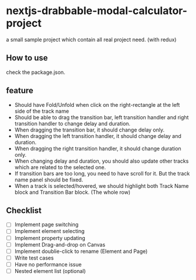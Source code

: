 # nextjs-drabbable-modal-calculator-project

a small sample project which contain all real project need. (with redux)

## How to use

check the package.json.

## feature

- Should have Fold/Unfold when click on the right-rectangle at the left side of the track name
- Should be able to drag the transition bar, left transition handler and right transition handler to change delay and duration.
- When dragging the transition bar, it should change delay only.
- When dragging the left transition handler, it should change delay and duration.
- When dragging the right transition handler, it should change duration only.
- When changing delay and duration, you should also update other tracks which are related to the selected one.
- If transition bars are too long, you need to have scroll for it. But the track name panel should be fixed.
- When a track is selected/hovered, we should highlight both Track Name block and Transition Bar block. (The whole row)

## Checklist

- [ ] Implement page switching
- [ ] Implement element selecting
- [ ] Implement property updating
- [ ] Implement Drag-and-drop on Canvas
- [ ] Implement doublie-click to rename (Element and Page)
- [ ] Write test cases
- [ ] Have no performance issue
- [ ] Nested element list (optional)

